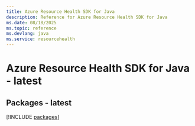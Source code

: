 ```yaml
---
title: Azure Resource Health SDK for Java
description: Reference for Azure Resource Health SDK for Java
ms.date: 08/18/2025
ms.topic: reference
ms.devlang: java
ms.service: resourcehealth
---
```

# Azure Resource Health SDK for Java - latest
## Packages - latest
[!INCLUDE [packages](resource-health-index.md)]